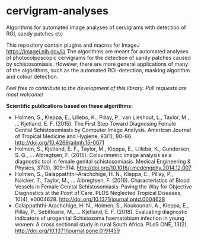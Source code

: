 # cervigram-analyses
Algorithms for automated image analyses of cervigrams with detection of ROI, sandy patches etc

This repository contain plugins and macros for ImageJ https://imagej.nih.gov/ij/
The algorithms are meant for automated analyses of photocolposcopic cervigrams for the detection of sandy patches caused by schistosomiasis. However, there are more general applications of many of the algorithms, such as the automated ROI-detection, masking algorithm and colour detection.

_Feel free to contribute to the development of this library. Pull requests are most welcome!_

**Scientific publications based on these algorithms:**
- Holmen, S., Kleppa, E., Lillebo, K., Pillay, P., van Lieshout, L., Taylor, M., … Kjetland, E. F. (2015). The First Step Toward Diagnosing Female Genital Schistosomiasis by Computer Image Analysis. American Journal of Tropical Medicine and Hygiene, 93(1), 80–86. http://doi.org/10.4269/ajtmh.15-0071
- Holmen, S., Kjetland, E. F., Taylor, M., Kleppa, E., Lillebø, K., Gundersen, S. G., … Albregtsen, F. (2015). Colourimetric image analysis as a diagnostic tool in female genital schistosomiasis. Medical Engineering & Physics, 37(3), 309–314. http://doi.org/10.1016/j.medengphy.2014.12.007
- Holmen, S., Galappaththi-Arachchige, H. N., Kleppa, E., Pillay, P., Naicker, T., Taylor, M., … Albregtsen, F. (2016). Characteristics of Blood Vessels in Female Genital Schistosomiasis: Paving the Way for Objective Diagnostics at the Point of Care. PLOS Neglected Tropical Diseases, 10(4), e0004628. http://doi.org/10.1371/journal.pntd.0004628
- Galappaththi-Arachchige, H. N., Holmen, S., Koukounari, A., Kleppa, E., Pillay, P., Sebitloane, M., … Kjetland, E. F. (2018). Evaluating diagnostic indicators of urogenital Schistosoma haematobium infection in young women: A cross sectional study in rural South Africa. PLoS ONE, 13(2). http://doi.org/10.1371/journal.pone.0191459
